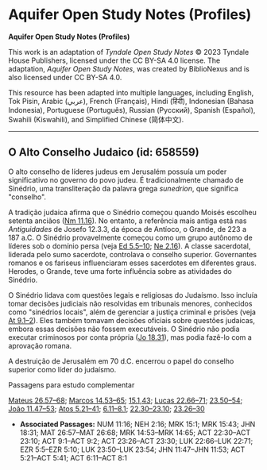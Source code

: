 # Aquifer Open Study Notes (Profiles)

**Aquifer Open Study Notes (Profiles)**

This work is an adaptation of *Tyndale Open Study Notes* © 2023 Tyndale House Publishers, licensed under the CC BY\-SA 4\.0 license. The adaptation, *Aquifer Open Study Notes*, was created by BiblioNexus and is also licensed under CC BY\-SA 4\.0\.

This resource has been adapted into multiple languages, including English, Tok Pisin, Arabic (عربي), French (Français), Hindi (हिंदी), Indonesian (Bahasa Indonesia), Portuguese (Português), Russian (Русский), Spanish (Español), Swahili (Kiswahili), and Simplified Chinese (简体中文).



--------------------------------

## O Alto Conselho Judaico (id: 658559)

O alto conselho de líderes judeus em Jerusalém possuía um poder significativo no governo do povo judeu. É tradicionalmente chamado de Sinédrio, uma transliteração da palavra grega *sunedrion*, que significa "conselho".

A tradição judaica afirma que o Sinédrio começou quando Moisés escolheu setenta anciãos ([Nm 11\.16](https://ref.ly/Num11:16)). No entanto, a referência mais antiga está nas *Antiguidades* de Josefo 12\.3\.3, da época de Antíoco, o Grande, de 223 a 187 a.C. O Sinédrio provavelmente começou como um grupo autônomo de líderes sob o domínio persa (veja [Ed 5\.5–10](https://ref.ly/Ezra5:5-Ezra5:10); [Ne 2\.16](https://ref.ly/Neh2:16)). A classe sacerdotal, liderada pelo sumo sacerdote, controlava o conselho superior. Governantes romanos e os fariseus influenciaram esses sacerdotes em diferentes graus. Herodes, o Grande, teve uma forte influência sobre as atividades do Sinédrio.

O Sinédrio lidava com questões legais e religiosas do Judaísmo. Isso incluía tomar decisões judiciais não resolvidas em tribunais menores, conhecidos como "sinédrios locais", além de gerenciar a justiça criminal e prisões (veja [At 9\.1–2](https://ref.ly/Acts9:1-Acts9:2)). Eles também tomavam decisões oficiais sobre questões judaicas, embora essas decisões não fossem executáveis. O Sinédrio não podia executar criminosos por conta própria ([Jo 18\.31](https://ref.ly/John18:31)), mas podia fazê\-lo com a aprovação romana.

A destruição de Jerusalém em 70 d.C. encerrou o papel do conselho superior como líder do judaísmo.

Passagens para estudo complementar

[Mateus 26\.57–68](https://ref.ly/Matt26:57-Matt26:68); [Marcos 14\.53–65](https://ref.ly/Mark14:53-Mark14:65); [15\.1](https://ref.ly/Mark15:1),[43](https://ref.ly/Mark15:43); [Lucas 22\.66–71](https://ref.ly/Luke22:66-Luke22:71); [23\.50–54](https://ref.ly/Luke23:50-Luke23:54); [João 11\.47–53](https://ref.ly/John11:47-John11:53); [Atos 5\.21–41](https://ref.ly/Acts5:21-Acts5:41); [6\.11–8\.1](https://ref.ly/Acts6:11-Acts8:1); [22\.30–23\.10](https://ref.ly/Acts22:30-Acts23:10); [23\.26–30](https://ref.ly/Acts23:26-Acts23:30)

* **Associated Passages:** NUM 11:16; NEH 2:16; MRK 15:1; MRK 15:43; JHN 18:31; MAT 26:57–MAT 26:68; MRK 14:53–MRK 14:65; ACT 22:30–ACT 23:10; ACT 9:1–ACT 9:2; ACT 23:26–ACT 23:30; LUK 22:66–LUK 22:71; EZR 5:5–EZR 5:10; LUK 23:50–LUK 23:54; JHN 11:47–JHN 11:53; ACT 5:21–ACT 5:41; ACT 6:11–ACT 8:1

